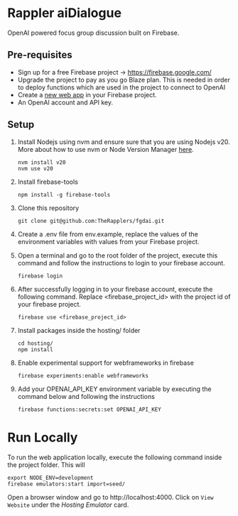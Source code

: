 # Rappler aiDialogue

OpenAI powered focus group discussion built on Firebase.

## Pre-requisites

- Sign up for a free Firebase project -> https://firebase.google.com/
- Upgrade the project to pay as you go Blaze plan. This is needed in order to deploy functions which are used in the project to connect to OpenAI
- Create a [new web app](https://firebase.google.com/learn/pathways/firebase-web) in your Firebase project.
- An OpenAI account and API key.

## Setup

1. Install Nodejs using nvm and ensure sure that you are using Nodejs v20. More about how to use nvm or Node Version Manager [here](https://github.com/nvm-sh/nvm).


    ```
    nvm install v20
    nvm use v20
    ```

1. Install firebase-tools

    ```
    npm install -g firebase-tools
    ```

1. Clone this repository

    ```
    git clone git@github.com:TheRapplers/fgdai.git
    ```

1. Create a .env file from env.example, replace the values of the environment variables with values from your Firebase project.
1. Open a terminal and go to the root folder of the project, execute this command and follow the instructions to login to your firebase account.

    ```
    firebase login
    ```

1. After successfully logging in to your firebase account, execute the following command. Replace <firebase_project_id> with the project id of your firebase project.

    ```
    firebase use <firebase_project_id>
    ```

1. Install packages inside the hosting/ folder

    ```
    cd hosting/
    npm install
    ```

1. Enable experimental support for webframeworks in firebase

    ```
    firebase experiments:enable webframeworks
    ```
1. Add your OPENAI_API_KEY environment variable by executing the command below and following the instructions
    ```
    firebase functions:secrets:set OPENAI_API_KEY
    ```

# Run Locally

To run the web application locally, execute the following command inside the project folder. This will 

```
export NODE_ENV=development
firebase emulators:start import=seed/
```

Open a browser window and go to http://localhost:4000. Click on ```View Website``` under the *Hosting Emulator* card.